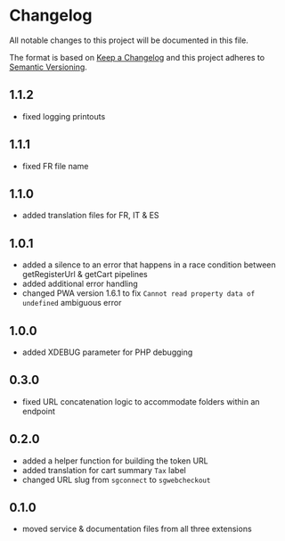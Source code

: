 # Changelog

All notable changes to this project will be documented in this file.

The format is based on [Keep a Changelog](http://keepachangelog.com/) and this project adheres
to [Semantic Versioning](http://semver.org/).

## 1.1.2

- fixed logging printouts

## 1.1.1

- fixed FR file name

## 1.1.0

- added translation files for FR, IT & ES

## 1.0.1

- added a silence to an error that happens in a race condition between getRegisterUrl & getCart pipelines
- added additional error handling
- changed PWA version 1.6.1 to fix `Cannot read property data of undefined` ambiguous error

## 1.0.0

- added XDEBUG parameter for PHP debugging

## 0.3.0

- fixed URL concatenation logic to accommodate folders within an endpoint

## 0.2.0

- added a helper function for building the token URL
- added translation for cart summary `Tax` label
- changed URL slug from `sgconnect` to `sgwebcheckout`

## 0.1.0

- moved service & documentation files from all three extensions
